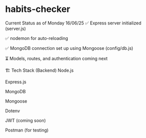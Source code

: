 # habits-checker

 Current Status as of Monday 16/06/25
✅ Express server initialized (server.js)

✅ nodemon for auto-reloading

✅ MongoDB connection set up using Mongoose (config/db.js)

⏳ Models, routes, and authentication coming next

🏗️ Tech Stack (Backend)
Node.js

Express.js

MongoDB

Mongoose

Dotenv

JWT (coming soon)

Postman (for testing)